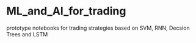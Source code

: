 # ML_and_AI_for_trading
prototype notebooks for trading strategies based on SVM, RNN, Decsion Trees and LSTM
